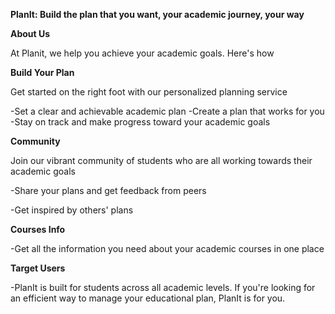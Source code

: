 **PlanIt: Build the plan that you want, your academic journey, your way**


**About Us**

At Planit, we help you achieve your academic goals. Here's how

**Build Your Plan**

Get started on the right foot with our personalized planning service

-Set a clear and achievable academic plan
-Create a plan that works for you
-Stay on track and make progress toward your academic goals

**Community**

Join our vibrant community of students who are all working towards their academic goals

-Share your plans and get feedback from peers

-Get inspired by others' plans

**Courses Info**

-Get all the information you need about your academic courses in one place

**Target Users**

-PlanIt is built for students across all academic levels. If you're looking for an efficient way to manage your educational plan, PlanIt is for you.
